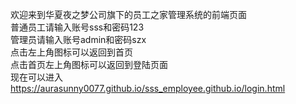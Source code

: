 欢迎来到华夏夜之梦公司旗下的员工之家管理系统的前端页面<br>
普通员工请输入账号sss和密码123<br>
管理员请输入账号admin和密码szx<br>
点击左上角图标可以返回到首页<br>
点击首页左上角图标可以返回到登陆页面<br>
现在可以进入<br>
https://aurasunny0077.github.io/sss_employee.github.io/login.html
